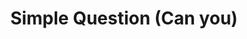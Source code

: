 ---
title: Simple Question (Can you)
layout: revealjs-structure
category: questions
structure: "Can you"
script:
- Can you ___?
- Yes, I can.
- No, I can't ___.
examples:
- Draw
- Paint
- Drive
- Play an instrument
- Cook Lasagna
- Run a marathon
- Play soccer
- Name 10 Brazilian states
---